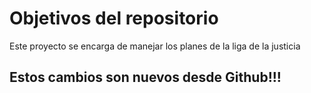 # Objetivos del repositorio

Este proyecto se encarga de manejar los planes de la liga de la justicia

## Estos cambios son nuevos desde Github!!!
